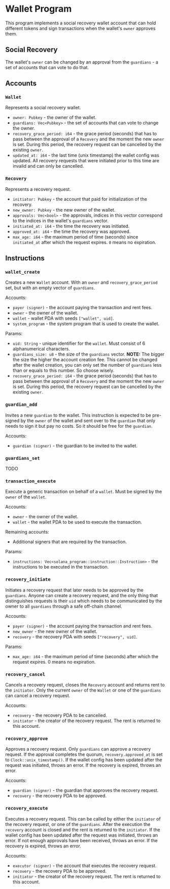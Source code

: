 # Wallet Program

This program implements a social recovery wallet account
that can hold different tokens and sign transactions when the wallet's `owner`
approves them.

## Social Recovery
The wallet's `owner` can be changed by an approval from the `guardians` - 
a set of accounts that can vote to do that.

## Accounts

### `Wallet`
Represents a social recovery wallet.
- `owner: Pubkey` - the owner of the wallet.
- `guardians: Vec<Pubkey>` - the set of accounts that can vote to change the owner.
- `recovery_grace_period: i64` - the grace period (seconds) that has to pass between the approval of a `Recovery`
   and the moment the new `owner` is set. During this period, the recovery request can be cancelled by the existing `owner`.
- `updated_at: i64` - the last time (unix timestamp) the wallet config was updated. All recovery requests
   that were initiated prior to this time are invalid and can only be cancelled.

### `Recovery`
Represents a recovery request.
- `initiator: Pubkey` - the account that paid for initialization of the recovery.
- `new_owner: Pubkey` - the new owner of the wallet.
- `approvals: Vec<bool>` - the approvals, indices in this vector correspond to the indices in the wallet's `guardians` vector.
- `initiated_at: i64` - the time the recovery was initiated.
- `approved_at: i64` - the time the recovery was approved.
- `max_age: i64` - the maximum period of time (seconds) since `initiated_at` after which the request expires.
   `0` means no expiration.

## Instructions

### `wallet_create`
Creates a new `Wallet` account. With an `owner` and `recovery_grace_period` set, but with an empty vector of `guardians`.

Accounts:
- `payer (signer)` - the account paying the transaction and rent fees.
- `owner` - the owner of the wallet.
- `wallet` - wallet PDA with seeds `["wallet", uid]`.
- `system_program` - the system program that is used to create the wallet.

Params:
- `uid: String` - unique identifier for the `wallet`. Must consist of 6 alphanumerical characters.
- `guardians_size: u8` - the size of the `guardians` vector.
  **NOTE:** The bigger the size the higher the account creation fee. This cannot be changed after the wallet creation,
            you can only set the number of `guardians` less than or equals to this number. So choose wisely.
- `recovery_grace_period: i64` - the grace period (seconds) that has to pass between the approval of a `Recovery`
   and the moment the new `owner` is set. During this period, the recovery request can be cancelled by the existing `owner`.

### `guardian_add`
Invites a new `guardian` to the wallet. This instruction is expected to be pre-signed by the `owner` of the wallet
and sent over to the `guardian` that only needs to sign it but pay no costs. So it should be free for the `guardian`.

Accounts:
- `guardian (signer)` - the guardian to be invited to the wallet.

### `guardians_set`
TODO

### `transaction_execute`
Execute a generic transaction on behalf of a `wallet`. Must be signed by the `owner` of the `wallet`.

Accounts:
- `owner` - the owner of the wallet.
- `wallet` - the wallet PDA to be used to execute the transaction.

Remaining accounts:
- Additional signers that are required by the transaction.

Params:
- `instructions: Vec<solana_program::instruction::Instruction>` - the instructions to be executed in the transaction.

### `recovery_initiate`
Initiates a recovery request that later needs to be approved by the `guardians`.
Anyone can create a recovery request, and the only thing that distinguishes requests is their `uid` which needs
to be communicated by the owner to all `guardians` through a safe off-chain channel.

Accounts:
- `payer (signer)` - the account paying the transaction and rent fees.
- `new_owner` - the new owner of the wallet.
- `recovery` - the recovery PDA with seeds `["recovery", uid]`.

Params:
- `max_age: i64` - the maximum period of time (seconds) after which the request expires. 0 means no expiration.

### `recovery_cancel`
Cancels a recovery request, closes the `Recovery` account and returns rent to the `initiator`.
Only the current `owner` of the `Wallet` or one of the `guardians` can cancel a recovery request.

Accounts:
- `recovery` - the recovery PDA to be cancelled.
- `initiator` - the creator of the recovery request. The rent is returned to this account.

### `recovery_approve`
Approves a recovery request. Only `guardians` can approve a recovery request.
If the approval completes the quorum, `recovery.approved_at` is set to `Clock::unix_timestamp()`.
If the wallet config has been updated after the request was initiated, throws an error.
If the recovery is expired, throws an error.

Accounts:
- `guardian (signer)` - the guardian that approves the recovery request.
- `recovery` - the recovery PDA to be approved.

### `recovery_execute`
Executes a recovery request. This can be called by either the `initiator` of the recovery request,
or one of the `guardians`.
After the execution the `recovery` account is closed and the rent is returned to the `initiator`.
If the wallet config has been updated after the request was initiated, throws an error.
If not enough approvals have been received, throws an error.
If the recovery is expired, throws an error.

Accounts:
- `executor (signer)` - the account that executes the recovery request.
- `recovery` - the recovery PDA to be approved.
- `initiator` - the creator of the recovery request. The rent is returned to this account.
